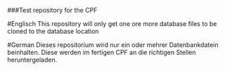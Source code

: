 ###Test repository for the CPF

#Englisch
This repository will only get one ore more database files to be cloned to the database location

#German
Dieses repositorium wird nur ein oder mehrer Datenbankdatein beinhalten. Diese werden im fertigen CPF an die richtigen Stellen heruntergeladen.
